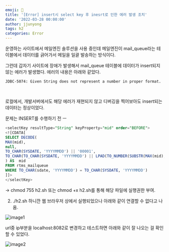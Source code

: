 ```yaml
---
emoji: 🧢
title: '[Error] insert시 select key 후 inesrt로 인한 에러 발생 조치'
date: '2022-03-28 00:00:00'
author: jjunyong
tags: h2
categories: Error
---
```


운영하는 사이트에서 메일엔진 솔루션을 사용 중인데 메일엔진이 mail_queue라는 테이블에서 데이터를 긁어가서 
메일을 일괄 발송하는 방식이다. 

그런데 갑자기 사이트에 장애가 발생해서 mail_queue 테이블에 데이터가 insert되지 않는 에러가 발생했다.
에러의 내용은 아래와 같았다.
<br>

```
JDBC-5074: Given String does not represent a number in proper format. 
```
<br>

로컬에서, 개발서버에서도 해당 에러가 재현되지 않고 디버깅을 찍어보아도 insert되는 데이터는 정상이었다. 

문제는 INSERT를 수행하기 전 ㅡ

```SQL
<selectKey resultType="String" keyProperty="mid" order="BEFORE">
<![CDATA[
SELECT DECODE(
MAX(mid),
null,
TO_CHAR(SYSDATE, 'YYYYMMDD') || '00001',
TO_CHAR(TO_CHAR(SYSDATE, 'YYYYMMDD') || LPAD(TO_NUMBER(SUBSTR(MAX(mid), 9))+1, 5, '0'))
) AS  mid
FROM rtms_mailqueue
WHERE TO_CHAR(sdate, 'YYYYMMDD') = TO_CHAR(SYSDATE, 'YYYYMMDD')
]]>
</selectKey>
```

-> chmod 755 h2.sh 또는 chmod +x h2.sh를 통해 해당 파일에 실행권한 부여.

2. ./h2.sh 하니깐 웹 브라우저 상에서 실행되었으나 아래와 같이 연결할 수 없다고 나옴.

![image1](./image1.png)

url중 ip부분을 localhost:8082로 변경하고 테스트하면 아래와 같이 잘 나오는 걸 확인할 수 있었다.

![image2](./image2.png)


<selectKey resultType="String" keyProperty="mid" order="BEFORE">
<![CDATA[
SELECT DECODE(
MAX(mid),
null,
TO_CHAR(SYSDATE, 'YYYYMMDD') || '00001',
TO_CHAR(TO_CHAR(SYSDATE, 'YYYYMMDD') || LPAD(TO_NUMBER(SUBSTR(MAX(mid), 9))+1, 5, '0'))
) AS  mid
FROM rtms_mailqueue
WHERE TO_CHAR(sdate, 'YYYYMMDD') = TO_CHAR(SYSDATE, 'YYYYMMDD')
]]>
</selectKey>